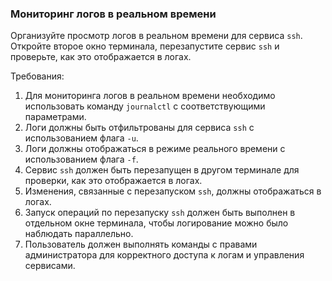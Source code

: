 
### Мониторинг логов в реальном времени

Организуйте просмотр логов в реальном времени для сервиса `ssh`. Откройте второе окно терминала, перезапустите сервис `ssh` и проверьте, как это отображается в логах.

Требования:
1. Для мониторинга логов в реальном времени необходимо использовать команду `journalctl` с соответствующими параметрами. 
2. Логи должны быть отфильтрованы для сервиса `ssh` с использованием флага `-u`. 
3. Логи должны отображаться в режиме реального времени с использованием флага `-f`. 
4. Сервис `ssh` должен быть перезапущен в другом терминале для проверки, как это отображается в логах. 
5. Изменения, связанные с перезапуском `ssh`, должны отображаться в логах. 
6. Запуск операций по перезапуску `ssh` должен быть выполнен в отдельном окне терминала, чтобы логирование можно было наблюдать параллельно. 
7. Пользователь должен выполнять команды с правами администратора для корректного доступа к логам и управления сервисами.